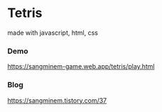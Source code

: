 # Tetris
made with javascript, html, css

### Demo
https://sangminem-game.web.app/tetris/play.html

### Blog
https://sangminem.tistory.com/37
